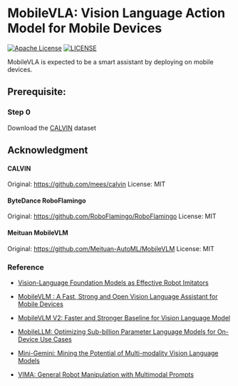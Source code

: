 # MobileVLA: Vision Language Action Model for Mobile Devices

[![Apache License](https://img.shields.io/badge/license-Apache-green.svg)](https://opensource.org/licenses/MIT) [![LICENSE](https://img.shields.io/badge/license-Anti%20996-blue.svg)](https://github.com/996icu/996.ICU/blob/master/LICENSE)

MobileVLA is expected to be a smart assistant by deploying on mobile devices.



## Prerequisite:

### Step 0

Download the [CALVIN](https://github.com/mees/calvin) dataset



## Acknowledgment

#### CALVIN

Original: https://github.com/mees/calvin License: MIT

#### ByteDance RoboFlamingo

Original: https://github.com/RoboFlamingo/RoboFlamingo License: MIT

#### Meituan MobileVLM

Original: https://github.com/Meituan-AutoML/MobileVLM License: MIT



### Reference

- [Vision-Language Foundation Models as Effective Robot Imitators](https://arxiv.org/abs/2311.01378)
- [MobileVLM : A Fast, Strong and Open Vision Language Assistant for Mobile Devices](https://arxiv.org/abs/2312.16886)
- [MobileVLM V2: Faster and Stronger Baseline for Vision Language Model](https://arxiv.org/abs/2402.03766)
- [MobileLLM: Optimizing Sub-billion Parameter Language Models for On-Device Use Cases](https://arxiv.org/abs/2402.14905)
- [Mini-Gemini: Mining the Potential of Multi-modality Vision Language Models](https://arxiv.org/abs/2403.18814)

- [VIMA: General Robot Manipulation with Multimodal Prompts](https://arxiv.org/abs/2210.03094)